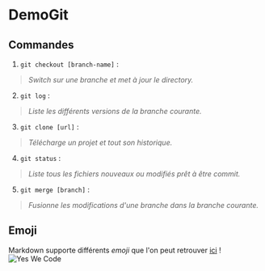 # DemoGit

## Commandes

1. `git checkout [branch-name]` :
>*Switch sur une branche et met à jour le directory.*
2. `git log` :
>*Liste les différents versions de la branche courante.*
3. `git clone [url]` :
>*Télécharge un projet et tout son historique.*
4. `git status` :
>*Liste tous les fichiers nouveaux ou modifiés prêt à être commit.*
5. `git merge [branch]` :
>*Fusionne les modifications d'une branche dans la branche courante.*

## Emoji

Markdown supporte différents *emoji* que l'on peut retrouver [ici](www.emoji-cheat-sheet.com) !
![Yes We Code](https://octodex.github.com/images/baracktocat.jpg)
